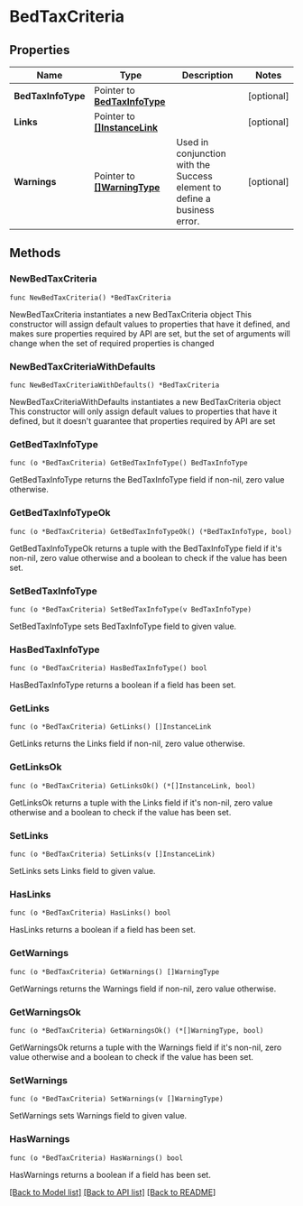 # BedTaxCriteria

## Properties

Name | Type | Description | Notes
------------ | ------------- | ------------- | -------------
**BedTaxInfoType** | Pointer to [**BedTaxInfoType**](BedTaxInfoType.md) |  | [optional] 
**Links** | Pointer to [**[]InstanceLink**](InstanceLink.md) |  | [optional] 
**Warnings** | Pointer to [**[]WarningType**](WarningType.md) | Used in conjunction with the Success element to define a business error. | [optional] 

## Methods

### NewBedTaxCriteria

`func NewBedTaxCriteria() *BedTaxCriteria`

NewBedTaxCriteria instantiates a new BedTaxCriteria object
This constructor will assign default values to properties that have it defined,
and makes sure properties required by API are set, but the set of arguments
will change when the set of required properties is changed

### NewBedTaxCriteriaWithDefaults

`func NewBedTaxCriteriaWithDefaults() *BedTaxCriteria`

NewBedTaxCriteriaWithDefaults instantiates a new BedTaxCriteria object
This constructor will only assign default values to properties that have it defined,
but it doesn't guarantee that properties required by API are set

### GetBedTaxInfoType

`func (o *BedTaxCriteria) GetBedTaxInfoType() BedTaxInfoType`

GetBedTaxInfoType returns the BedTaxInfoType field if non-nil, zero value otherwise.

### GetBedTaxInfoTypeOk

`func (o *BedTaxCriteria) GetBedTaxInfoTypeOk() (*BedTaxInfoType, bool)`

GetBedTaxInfoTypeOk returns a tuple with the BedTaxInfoType field if it's non-nil, zero value otherwise
and a boolean to check if the value has been set.

### SetBedTaxInfoType

`func (o *BedTaxCriteria) SetBedTaxInfoType(v BedTaxInfoType)`

SetBedTaxInfoType sets BedTaxInfoType field to given value.

### HasBedTaxInfoType

`func (o *BedTaxCriteria) HasBedTaxInfoType() bool`

HasBedTaxInfoType returns a boolean if a field has been set.

### GetLinks

`func (o *BedTaxCriteria) GetLinks() []InstanceLink`

GetLinks returns the Links field if non-nil, zero value otherwise.

### GetLinksOk

`func (o *BedTaxCriteria) GetLinksOk() (*[]InstanceLink, bool)`

GetLinksOk returns a tuple with the Links field if it's non-nil, zero value otherwise
and a boolean to check if the value has been set.

### SetLinks

`func (o *BedTaxCriteria) SetLinks(v []InstanceLink)`

SetLinks sets Links field to given value.

### HasLinks

`func (o *BedTaxCriteria) HasLinks() bool`

HasLinks returns a boolean if a field has been set.

### GetWarnings

`func (o *BedTaxCriteria) GetWarnings() []WarningType`

GetWarnings returns the Warnings field if non-nil, zero value otherwise.

### GetWarningsOk

`func (o *BedTaxCriteria) GetWarningsOk() (*[]WarningType, bool)`

GetWarningsOk returns a tuple with the Warnings field if it's non-nil, zero value otherwise
and a boolean to check if the value has been set.

### SetWarnings

`func (o *BedTaxCriteria) SetWarnings(v []WarningType)`

SetWarnings sets Warnings field to given value.

### HasWarnings

`func (o *BedTaxCriteria) HasWarnings() bool`

HasWarnings returns a boolean if a field has been set.


[[Back to Model list]](../README.md#documentation-for-models) [[Back to API list]](../README.md#documentation-for-api-endpoints) [[Back to README]](../README.md)


